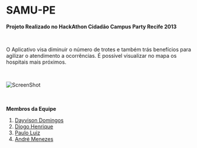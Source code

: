 SAMU-PE
====

<b>Projeto Realizado no HackAthon Cidadão Campus Party Recife 2013</b>

<br/>
<p>
O Aplicativo visa diminuir o número de trotes e também trás benefícios para agilizar o atendimento a ocorrências.
É possivel visualizar no mapa os hospitais mais próximos.
</p>

<br/>

![ScreenShot](https://raw.github.com/diogo10/SAMU/master/print_4.png)



<br/>
<br/>
<b>Membros da Equipe</b>
<br/>
<ol>
<li><a href="https://www.facebook.com/hasiksa">Dayvison Domingos</a></li>
<li><a href="https://www.facebook.com/DiogoHenrique10">Diogo Henrique</a></li>
<li><a href="https://www.facebook.com/pauloluizgomes">Paulo Luiz</a></li>
<li><a href="https://www.facebook.com/andreemenezes">André Menezes</a></li>
</ol>


